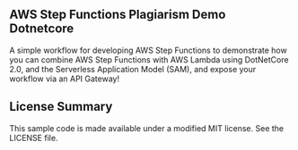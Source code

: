 ## AWS Step Functions Plagiarism Demo Dotnetcore

A simple workflow for developing AWS Step Functions to demonstrate how you can combine AWS Step Functions with AWS Lambda using DotNetCore 2.0, and the Serverless Application Model (SAM), and expose your workflow via an API Gateway!

## License Summary

This sample code is made available under a modified MIT license. See the LICENSE file.
